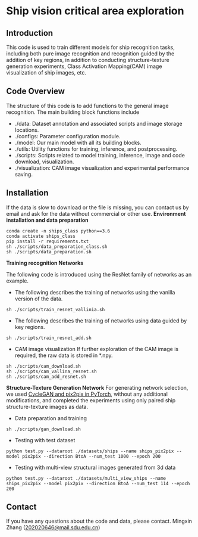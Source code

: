 # Ship vision critical area exploration

## Introduction
This code is used to train different models for ship recognition tasks, including both pure image recognition and recognition guided by the addition of key regions, in addition to conducting structure-texture generation experiments, Class Activation Mapping(CAM) image visualization of ship images, etc.

## Code Overview
The structure of this code is to add functions to the general image recognition. The main building block functions include

* ./data: Dataset annotation and associated scripts and image storage locations.
* ./configs: Parameter configuration module.
* ./model: Our main model with all its building blocks.
* ./utils: Utility functions for training, inference, and postprocessing.
* ./scripts: Scripts related to model training, inference, image and code download, visualization.
* ./visualization: CAM image visualization and experimental performance saving.

## Installation
If the data is slow to download or the file is missing, you can contact us by email and ask for the data without commercial or other use.
**Environment installation and data preparation**
```shell
conda create -n ships_class python==3.6
conda activate ships_class
pip install -r requirements.txt
sh ./scripts/data_preparation_class.sh
sh ./scripts/data_preparation.sh
```

**Training recognition Networks**

The following code is introduced using the ResNet family of networks as an example.

* The following describes the training of networks using the vanilla version of the data.

```shell
sh ./scripts/train_resnet_vallinia.sh
```

* The following describes the training of networks using data guided by key regions.

```shell
sh ./scripts/train_resnet_add.sh
```
* CAM image visualization
If further exploration of the CAM image is required, the raw data is stored in *.npy.
```shell
sh ./scripts/cam_download.sh
sh ./scripts/cam_vallina_resnet.sh
sh ./scripts/cam_add_resnet.sh
```

**Structure-Texture Generation Network**
For generating network selection, we used [CycleGAN and pix2pix in PyTorch](https://github.com/junyanz/pytorch-CycleGAN-and-pix2pix "CycleGAN and pix2pix in PyTorch"), without any additional modifications, and completed the experiments using only paired ship structure-texture images as data.

* Data preparation and training
```shell
sh ./scripts/gan_download.sh
```

* Testing with test dataset
```shell
python test.py --dataroot ./datasets/ships --name ships_pix2pix --model pix2pix --direction BtoA --num_test 1000 --epoch 200
```

* Testing with multi-view structural images generated from 3d data
```shell
python test.py --dataroot ./datasets/multi_view_ships --name ships_pix2pix --model pix2pix --direction BtoA --num_test 114 --epoch 200
```

## Contact
If you have any questions about the code and data, please contact.
Mingxin Zhang (202020646@mail.sdu.edu.cn)
